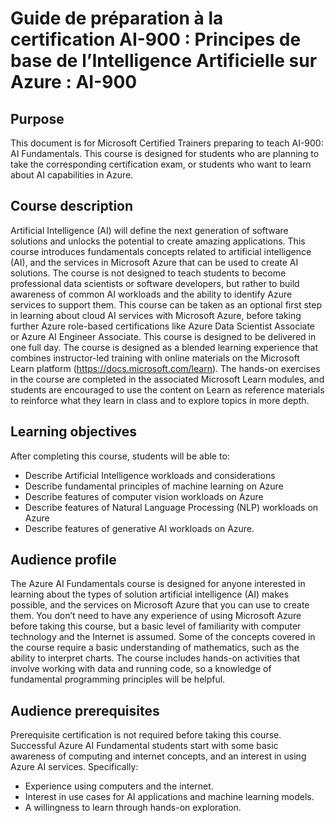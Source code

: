# Guide de préparation à la certification AI-900 : Principes de base de l’Intelligence Artificielle sur Azure : AI-900

## Purpose

This document is for Microsoft Certified Trainers preparing to teach AI-900: AI Fundamentals. 
This course is designed for students who are planning to take the corresponding certification exam, 
or students who want to learn about AI capabilities in Azure.

## Course description

Artificial Intelligence (AI) will define the next generation of software solutions and unlocks the potential to create amazing applications. 
This course introduces fundamentals concepts related to artificial intelligence (AI), and the services in Microsoft Azure that can be used to create 
AI solutions. The course is not designed to teach students to become professional data scientists or software developers, but rather to build awareness 
of common AI workloads and the ability to identify Azure services to support them.
This course can be taken as an optional first step in learning about cloud AI services with Microsoft Azure, 
before taking further Azure role-based certifications like Azure Data Scientist Associate or Azure AI Engineer Associate. 
This course is designed to be delivered in one full day.
The course is designed as a blended learning experience that combines instructor-led training with online materials on the Microsoft Learn 
platform (https://docs.microsoft.com/learn). The hands-on exercises in the course are completed in the associated Microsoft Learn modules, 
and students are encouraged to use the content on Learn as reference materials to reinforce what they learn in class and to explore topics in more depth.

## Learning objectives

After completing this course, students will be able to:
- Describe Artificial Intelligence workloads and considerations
- Describe fundamental principles of machine learning on Azure
- Describe features of computer vision workloads on Azure
- Describe features of Natural Language Processing (NLP) workloads on Azure
- Describe features of generative AI workloads on Azure.

## Audience profile

The Azure AI Fundamentals course is designed for anyone interested in learning about the types of solution artificial intelligence (AI) makes possible, 
and the services on Microsoft Azure that you can use to create them. 
You don’t need to have any experience of using Microsoft Azure before taking this course, but a basic level of familiarity with computer technology
and the Internet is assumed.
Some of the concepts covered in the course require a basic understanding of mathematics, such as the ability to interpret charts. 
The course includes hands-on activities that involve working with data and running code, so a knowledge of fundamental programming principles will be helpful.

## Audience prerequisites

Prerequisite certification is not required before taking this course. Successful Azure AI Fundamental students start with some basic awareness of computing and internet concepts, and an interest in using Azure AI services.
Specifically:
- Experience using computers and the internet.
- Interest in use cases for AI applications and machine learning models.
- A willingness to learn through hands-on exploration.  
